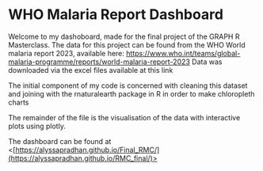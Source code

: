 # WHO Malaria Report Dashboard
Welcome to my dashoboard, made for the final project of the GRAPH R Masterclass. The data for this project can be found from the WHO World malaria report 2023, available here: <https://www.who.int/teams/global-malaria-programme/reports/world-malaria-report-2023>
Data was downloaded via the excel files available at this link

The initial component of my code is concerned with cleaning this dataset and joining with the rnaturalearth package in R in order to make chloropleth charts

The remainder of the file is the visualisation of the data with interactive plots using plotly. 

The dashboard can be found at <[https://alyssapradhan.github.io/Final_RMC/](https://alyssapradhan.github.io/RMC_final/)>
